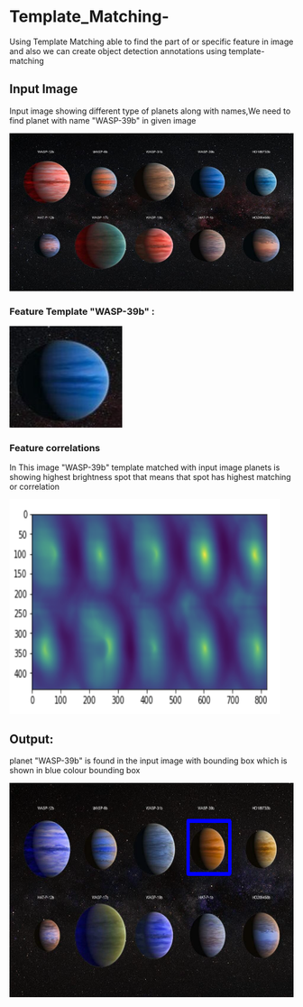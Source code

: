 # Template_Matching-

Using Template Matching able to find the part of or specific feature in image and also we can create object detection annotations using template-matching 

## Input Image

Input image showing different type of planets along with names,We need to find planet with name "WASP-39b" in given image 

<img src="./assets/b.jpg" width="520" height="280"/> 


### Feature Template "WASP-39b"  :

<img src="./assets/a.jpg" width="200" height="180"/> 

### Feature correlations 

In This image "WASP-39b" template matched with input image planets is  showing highest  brightness spot that means that spot has highest matching or correlation  

<img src="./assets/intr.png" width="480" height="380"/>

## Output:

planet "WASP-39b"  is found in the input image with bounding box which is shown in blue colour bounding box

<img src="./assets/result.png" width="520" height="380"/>
